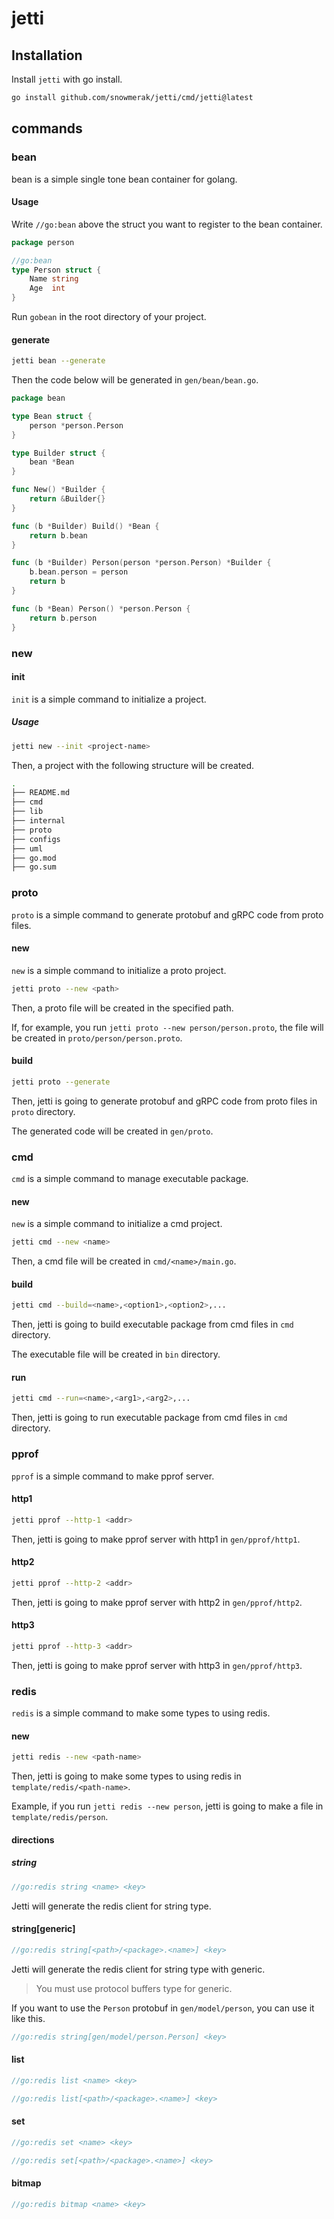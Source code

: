 # jetti

## Installation

Install `jetti` with go install.

```bash
go install github.com/snowmerak/jetti/cmd/jetti@latest
```

## commands

### bean

bean is a simple single tone bean container for golang.

#### Usage

Write `//go:bean` above the struct you want to register to the bean container.

```go
package person

//go:bean
type Person struct {
    Name string
    Age  int
}
````

Run `gobean` in the root directory of your project.

#### generate

```bash
jetti bean --generate
```

Then the code below will be generated in `gen/bean/bean.go`.

```go
package bean

type Bean struct {
	person *person.Person
}

type Builder struct {
	bean *Bean
}

func New() *Builder {
	return &Builder{}
}

func (b *Builder) Build() *Bean {
	return b.bean
}

func (b *Builder) Person(person *person.Person) *Builder {
	b.bean.person = person
	return b
}

func (b *Bean) Person() *person.Person {
	return b.person
}
```

### new

#### init

`init` is a simple command to initialize a project.

##### Usage

```bash
jetti new --init <project-name>
```

Then, a project with the following structure will be created.

```bash
.
├── README.md
├── cmd
├── lib
├── internal
├── proto
├── configs
├── uml
├── go.mod
├── go.sum
```

### proto

`proto` is a simple command to generate protobuf and gRPC code from proto files.

#### new

`new` is a simple command to initialize a proto project.

```bash
jetti proto --new <path>
```

Then, a proto file will be created in the specified path.

If, for example, you run `jetti proto --new person/person.proto`, the file will be created in `proto/person/person.proto`.

#### build

```bash
jetti proto --generate
```

Then, jetti is going to generate protobuf and gRPC code from proto files in `proto` directory.

The generated code will be created in `gen/proto`.

### cmd

`cmd` is a simple command to manage executable package.

#### new

`new` is a simple command to initialize a cmd project.

```bash
jetti cmd --new <name>
```

Then, a cmd file will be created in `cmd/<name>/main.go`.

#### build

```bash
jetti cmd --build=<name>,<option1>,<option2>,...
```

Then, jetti is going to build executable package from cmd files in `cmd` directory.

The executable file will be created in `bin` directory.

#### run

```bash
jetti cmd --run=<name>,<arg1>,<arg2>,...
```

Then, jetti is going to run executable package from cmd files in `cmd` directory.

### pprof

`pprof` is a simple command to make pprof server.

#### http1

```bash
jetti pprof --http-1 <addr>
```

Then, jetti is going to make pprof server with http1 in `gen/pprof/http1`.

#### http2

```bash
jetti pprof --http-2 <addr>
```

Then, jetti is going to make pprof server with http2 in `gen/pprof/http2`.

#### http3

```bash
jetti pprof --http-3 <addr>
```

Then, jetti is going to make pprof server with http3 in `gen/pprof/http3`.

### redis

`redis` is a simple command to make some types to using redis.

#### new

```bash
jetti redis --new <path-name>
```

Then, jetti is going to make some types to using redis in `template/redis/<path-name>`.

Example, if you run `jetti redis --new person`, jetti is going to make a file in `template/redis/person`.

#### directions

##### string

```go
//go:redis string <name> <key>
```

Jetti will generate the redis client for string type.

#### string[generic]

```go
//go:redis string[<path>/<package>.<name>] <key>
```

Jetti will generate the redis client for string type with generic.

> You must use protocol buffers type for generic.

If you want to use the `Person` protobuf in `gen/model/person`, you can use it like this.

```go
//go:redis string[gen/model/person.Person] <key>
```

#### list

```go
//go:redis list <name> <key>

//go:redis list[<path>/<package>.<name>] <key>
```

#### set

```go
//go:redis set <name> <key>

//go:redis set[<path>/<package>.<name>] <key>
```

#### bitmap

```go
//go:redis bitmap <name> <key>
```
